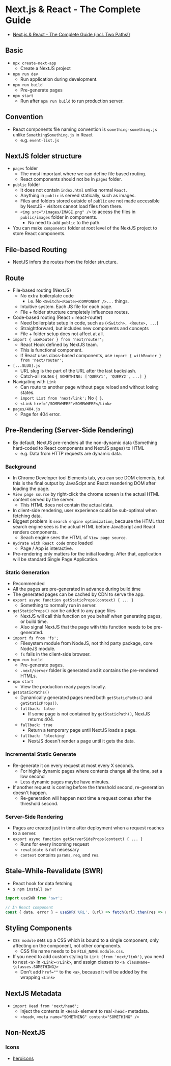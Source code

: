 # Next.js & React - The Complete Guide

- [Next.js & React - The Complete Guide (incl. Two Paths!)](https://www.udemy.com/course/nextjs-react-the-complete-guide/)

## Basic

- `npx create-next-app`
  - Create a NextJS project
- `npm run dev`
  - Run application during development.
- `npm run build`
  - Pre-generate pages
- `npm start`
  - Run after `npm run build` to run production server.

## Convention

- React components file naming convention is `something-something.js` unlike `SomethingSomething.js` in React
  - e.g. `event-list.js`

## NextJS folder structure

- `pages` folder
  - The most important where we can define file based routing.
  - React components should not be in `pages` folder.
- `public` folder 
  - It does not contain `index.html` unlike normal `React`.
  - Anything in `public` is served statically, such as images.
  - Files and folders stored outside of `public` are not made accessible by NextJS - visitors cannot load files from there.
  - `<img src="/images/IMAGE.png" />` to access the files in `public/images` folder in components.
    - No need to add `public` to the path.
- You can make `components` folder at root level of the NextJS project to store React components.

## File-based Routing

- NextJS infers the routes from the folder structure.

## Route

- File-based routing (NextJS)
  - No extra boilerplate code
    - i.e. No `<Switch><Route><COMPONENT />...` things.
  - Intuitive system. Each JS file for each page.
  - File + folder structure completely influences routes.
- Code-based routing (React + react-router) 
  - Need boilerplate setup in code, such as (`<Switch>, <Route>, ...`)
  - Straightforward, but includes new components and concepts
  - File + folder setup does not affect at all.
- `import { useRouter } from 'next/router';`
  - React Hook defined by NextJS team.
  - This is functional component. 
  - If React uses class-based components, use `import { withRouter } from 'next/router';`
- `[...SLUG].js`
  - URL slug is the part of the URL after the last backslash.
  - Catch-all routes
  `{ SOMETHING: ['QUERY1', 'QUERY2', ...] }`
- Navigating with `Link`
  - Can route to another page without page reload and without losing states.
  - `import List from 'next/link';` No `{ }`.
  - `<Link href="/SOMEWHERE">SOMEWHERE</Link>`
- `pages/404.js`
  - Page for 404 error.


## Pre-Rendering (Server-Side Rendering)

- By default, NextJS pre-renders all the non-dynamic data (Something hard-coded to React components and NextJS pages) to HTML
  - e.g. Data from HTTP requests are dynamic data.

### Background

- In Chrome Developer tool Elements tab, you can see DOM elements, but this is the final output by JavaScipt and React reandering DOM after loading the page.
- `View page source` by right-click the chrome screen is the actual HTML content served by the server.
  - This HTML does not contain the actual data.
- In client-side rendering, user experience could be sub-optimal when fetching data.
- Biggest problem is `search engine optimization`, because the HTML that search engine sees is the actual HTML before JavaScript and React renders components.
  - Seach engine sees the HTML of `View page source`.
- `Hydrate with React code` once loaded
  - Page / App is interactive.
- Pre-rendering only matters for the initial loading. After that, application will be standard Single Page Application.

### Static Generation

- Recommended
- All the pages are pre-generated in advance during build time
- The generated pages can be cached by CDN to serve the app.
- `export async function getStaticProps(context) { ... }`
  - Something to normally run in server.
- `getStaticProps()` can be added to any page files
  - NextJS will call this function on you behalf when generating pages, or build time.
  - Also signal NextJS that the page with this function needs to be pre-generated.
- `import fs from 'fs';`
  - Filesystem module from NodeJS, not third party package, core NodeJS module.
  - `fs` fails in the client-side browser.
- `npm run build`
  - Pre-generate pages.
  - `.next/server` folder is generated and it contains the pre-rendered HTMLs.
- `npm start`
  - View the production ready pages locally.
- `getStaticPaths()`
  - Dynamically generated pages need both `getStaticPaths()` and `getStaticProps()`.
  - `fallback: false`
    - If some page is not contained by `getStaticPath()`, NextJS returns 404.
  - `fallback: true`
    - Return a temporary page until NextJS loads a page.
  - `fallback: 'blocking'`
    - NextJS doesn't render a page until it gets the data.

### Incremental Static Generate

- Re-generate it on every request at most every X seconds.
  - For highly dynamic pages where contents change all the time, set a low second
  - Less dynamic pages maybe have minutes.
- If another request is coming before the threshold second, re-generation doesn't happen.
  - Re-generation will happen next time a request comes after the threshold second.

### Server-Side Rendering

- Pages are created just in time after deployment when a request reaches to a server.
- `export async function getServerSideProps(context) { ... }`
  - Runs for every incoming request
  - `revalidate` is not necessary
  - `context` contains `params`, `req`, and `res`.

## Stale-While-Revalidate (SWR)

- React hook for data fetching
- `$ npm install swr`

```javascript
import useSWR from 'swr';

// In React component
const { data, error } = useSWR('URL', (url) => fetch(url).then(res => res.json()));
```

## Styling Components

- `CSS module` sets up a CSS which is bound to a single component, only affecting on the component, not other components.
  - CSS file name needs to be `FILE_NAME.module.css`.
- If you need to add custom styling to `Link (from 'next/link')`, you need to nest `<a>` in `<Link></Link>`, and assign classes to `<a className={classes.SOMETHING}>`
  - Don't add `href=""` to the `<a>`, because it will be added by the wrapping `<Link>`

## NextJS Metadata

- `import Head from 'next/head';`
  - Inject the contents in `<Head>` element to real `<head>` metadata.
  - `<head>`, `<meta name="SOMETHING" content="SOMETHING" />`

## Non-NextJS

### Icons

- [heroicons](https://heroicons.com/)